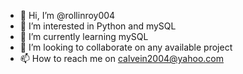 - 👋 Hi, I’m @rollinroy004
- 👀 I’m interested in Python and mySQL
- 🌱 I’m currently learning mySQL
- 💞️ I’m looking to collaborate on any available project
- 📫 How to reach me on calvein2004@yahoo.com

<!---
rollinroy004/rollinroy004 is a ✨ special ✨ repository because its `README.md` (this file) appears on your GitHub profile.
You can click the Preview link to take a look at your changes.
--->
